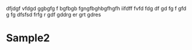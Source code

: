 dfjdgf
vfdgd
ggbgfg
f
bgfbgb
fgngfbghbgfhgfh
iifdff
fvfd
fdg
df
gd
fg
f
gfd
g
fg
dfsfsd
frfg
r
gdf
gddrg
er
grt
gdres
# Sample2
